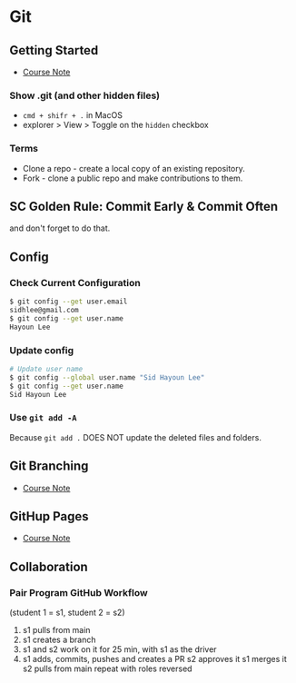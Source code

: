 # Git

## Getting Started

- [Course Note](https://github.com/HackerYou/bootcamp-notes/blob/master/git-and-command-line/version-control-with-git-and-github%20.md)

### Show .git (and other hidden files)

- `cmd + shifr + .` in MacOS
- explorer > View > Toggle on the `hidden` checkbox

### Terms

- Clone a repo - create a local copy of an existing repository.
- Fork - clone a public repo and make contributions to them.

## SC Golden Rule: Commit Early & Commit Often

and don't forget to do that.

## Config

### Check Current Configuration

```bash
$ git config --get user.email
sidhlee@gmail.com
$ git config --get user.name
Hayoun Lee
```

### Update config

```bash
# Update user name
$ git config --global user.name "Sid Hayoun Lee"
$ git config --get user.name
Sid Hayoun Lee
```

### Use `git add -A`

Because `git add .` DOES NOT update the deleted files and folders.

## Git Branching

- [Course Note](https://github.com/HackerYou/bootcamp-notes/blob/master/git-and-command-line/git-branching.md)

## GitHup Pages

- [Course Note](https://github.com/HackerYou/bootcamp-notes/blob/master/git-and-command-line/github-pages.md)

## Collaboration

### Pair Program GitHub Workflow

(student 1 = s1, student 2 = s2)

1. s1 pulls from main
2. s1 creates a branch
3. s1 and s2 work on it for 25 min, with s1 as the driver
4. s1 adds, commits, pushes and creates a PR
   s2 approves it
   s1 merges it
   s2 pulls from main
   repeat with roles reversed
